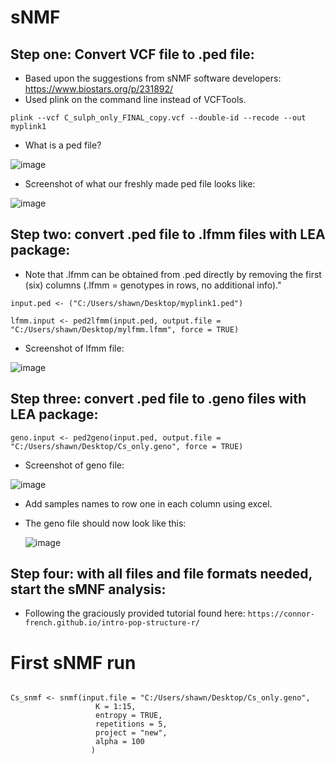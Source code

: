 # sNMF

## Step one: Convert VCF file to .ped file:
- Based upon the suggestions from sNMF software developers: https://www.biostars.org/p/231892/
- Used plink on the command line instead of VCFTools.
  
```
plink --vcf C_sulph_only_FINAL_copy.vcf --double-id --recode --out myplink1

```

- What is a ped file?

![image](https://github.com/mcmurtrs/Cs_pop_gen/assets/49656044/1b7e13e3-512b-402e-ba32-472a71ec3170)

- Screenshot of what our freshly made ped file looks like:

![image](https://github.com/mcmurtrs/Cs_pop_gen/assets/49656044/6ad071ae-0d0d-4a23-a559-fab290c0f52d)

## Step two: convert .ped file to .lfmm files with LEA package:
- Note that .lfmm can be obtained from .ped directly by removing the first (six) columns (.lfmm = genotypes in rows, no additional info)."
```{r}
input.ped <- ("C:/Users/shawn/Desktop/myplink1.ped")

```

```{r}
lfmm.input <- ped2lfmm(input.ped, output.file = "C:/Users/shawn/Desktop/mylfmm.lfmm", force = TRUE)
```

- Screenshot of lfmm file:

![image](https://github.com/mcmurtrs/Cs_pop_gen/assets/49656044/b9339c7c-b3f9-4d83-941d-0f6a1a64b92d)



## Step three: convert .ped file to .geno files with LEA package:

```{r}
geno.input <- ped2geno(input.ped, output.file = "C:/Users/shawn/Desktop/Cs_only.geno", force = TRUE)
```

- Screenshot of geno file: 

![image](https://github.com/mcmurtrs/Cs_pop_gen/assets/49656044/27ea96f3-956f-49c8-ad91-ff9f41bcedde)

- Add samples names to row one in each column using excel.
- The geno file should now look like this:

  ![image](https://github.com/mcmurtrs/Cs_pop_gen/assets/49656044/b78c8427-b7ef-42a8-9313-d4748b74fafd)



## Step four: with all files and file formats needed, start the sMNF analysis:

- Following the graciously provided tutorial found here:
` https://connor-french.github.io/intro-pop-structure-r/ `

# First sNMF run
```{r}

Cs_snmf <- snmf(input.file = "C:/Users/shawn/Desktop/Cs_only.geno",
                   K = 1:15,
                   entropy = TRUE,
                   repetitions = 5,
                   project = "new",
                   alpha = 100
                  )

```


